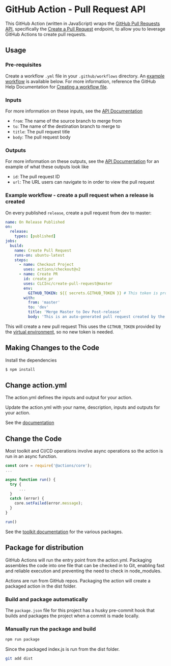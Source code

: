 # GitHub Action - Pull Request API
This GitHub Action (written in JavaScript) wraps the [GitHub Pull Requests API](https://developer.github.com/v3/pulls/), specifically the [Create a Pull Request](https://developer.github.com/v3/pulls/#create-a-pull-request) endpoint, to allow you to leverage GitHub Actions to create pull requests.

## Usage
### Pre-requisites
Create a workflow `.yml` file in your `.github/workflows` directory. An [example workflow](#example-workflow---create-a-pull-request-when-a-release-is-created) is available below. For more information, reference the GitHub Help Documentation for [Creating a workflow file](https://help.github.com/en/articles/configuring-a-workflow#creating-a-workflow-file).

### Inputs
For more information on these inputs, see the [API Documentation](https://developer.github.com/v3/pulls/#create-a-pull-request)

- `from`: The name of the source branch to merge from
- `to`: The name of the destination branch to merge to
- `title`: The pull request title
- `body`: The pull request body


### Outputs
For more information on these outputs, see the [API Documentation](https://developer.github.com/v3/repos/releases/#response-4) for an example of what these outputs look like

- `id`: The pull request ID
- `url`: The URL users can navigate to in order to view the pull request


### Example workflow - create a pull request when a release is created
On every published `release`, create a pull request from dev to master:

```yaml
name: On Release Published
on:
  release:
    types: [published]
jobs:
  build:
    name: Create Pull Request
    runs-on: ubuntu-latest
    steps:
      - name: Checkout Project
        uses: actions/checkout@v2
      - name: Create PR
        id: create_pr
        uses: CLCInc/create-pull-request@master
        env:
          GITHUB_TOKEN: ${{ secrets.GITHUB_TOKEN }} # This token is provided by Actions, you do not need to create your own token
        with:
          from: 'master'
          to: 'dev'
          title: 'Merge Master to Dev Post-release'
          body: 'This is an auto-generated pull request created by the GitHub action "create-pull-request".'

```

This will create a new pull request This uses the `GITHUB_TOKEN` provided by the [virtual environment](https://help.github.com/en/github/automating-your-workflow-with-github-actions/virtual-environments-for-github-actions#github_token-secret), so no new token is needed.

## Making Changes to the Code

Install the dependencies  
```bash
$ npm install
```

## Change action.yml

The action.yml defines the inputs and output for your action.

Update the action.yml with your name, description, inputs and outputs for your action.

See the [documentation](https://help.github.com/en/articles/metadata-syntax-for-github-actions)

## Change the Code

Most toolkit and CI/CD operations involve async operations so the action is run in an async function.

```javascript
const core = require('@actions/core');
...

async function run() {
  try { 
      ...
  } 
  catch (error) {
    core.setFailed(error.message);
  }
}

run()
```

See the [toolkit documentation](https://github.com/actions/toolkit/blob/master/README.md#packages) for the various packages.

## Package for distribution

GitHub Actions will run the entry point from the action.yml. Packaging assembles the code into one file that can be checked in to Git, enabling fast and reliable execution and preventing the need to check in node_modules.

Actions are run from GitHub repos.  Packaging the action will create a packaged action in the dist folder.

### Build and package automatically
The `package.json` file for this project has a husky pre-commit hook that builds and packages the project when a commit is made locally.

### Manually run the package and build

```bash
npm run package
```

Since the packaged index.js is run from the dist folder.

```bash
git add dist
```
